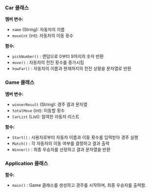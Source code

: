 ### Car 클래스

**멤버 변수:**
- `name` (String): 자동차의 이름
- `moveCnt` (int): 자동차의 이동 횟수

**함수:**
- `pickNumber()` : 랜덤으로 0부터 9까지의 숫자 반환
- `move()` : 자동차의 전진 횟수를 증가시킴
- `howFar()` : 자동차의 이름과 현재까지의 전진 상황을 문자열로 반환

### Game 클래스

**멤버 변수:**
- `winnerResult` (String): 경주 결과 문자열
- `totalMove` (int): 이동할 횟수
- `CarList` (List<Car>): 참여한 자동차 리스트

**함수:**
- `Start()` : 사용자로부터 자동차 이름과 이동 횟수를 입력받아 경주 실행
- `Match()` : 각 자동차의 이동 여부를 결정하고 결과 출력
- `Winner()` : 최종 우승자를 선정하고 결과 문자열을 반환

### Application 클래스

**함수:**
- `main()` : Game 클래스를 생성하고 경주를 시작하며, 최종 우승자를 출력함.
